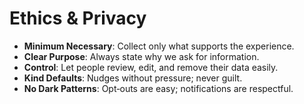 # Ethics & Privacy

- **Minimum Necessary**: Collect only what supports the experience.  
- **Clear Purpose**: Always state why we ask for information.  
- **Control**: Let people review, edit, and remove their data easily.  
- **Kind Defaults**: Nudges without pressure; never guilt.  
- **No Dark Patterns**: Opt‑outs are easy; notifications are respectful.
